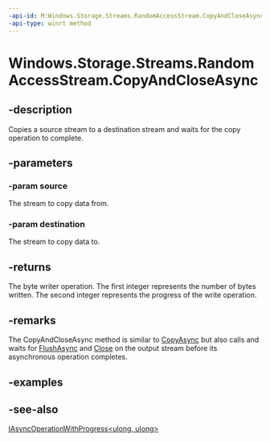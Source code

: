 ```yaml
---
-api-id: M:Windows.Storage.Streams.RandomAccessStream.CopyAndCloseAsync(Windows.Storage.Streams.IInputStream,Windows.Storage.Streams.IOutputStream)
-api-type: winrt method
---
```


<!-- Method syntax
public Windows.Foundation.IAsyncOperationWithProgress<ulong, ulong> CopyAndCloseAsync(Windows.Storage.Streams.IInputStream source, Windows.Storage.Streams.IOutputStream destination)
-->

# Windows.Storage.Streams.RandomAccessStream.CopyAndCloseAsync

## -description

Copies a source stream to a destination stream and waits for the copy operation to complete.

## -parameters

### -param source

The stream to copy data from.

### -param destination

The stream to copy data to.

## -returns

The byte writer operation. The first integer represents the number of bytes written. The second integer represents the progress of the write operation.

## -remarks

The CopyAndCloseAsync method is similar to [CopyAsync](randomaccessstream_copyasync_1577084715.md) but also calls and waits for [FlushAsync](ioutputstream_flushasync_491532439.md) and [Close](/windows/desktop/api/windows.foundation/nf-windows-foundation-iclosable-close) on the output stream before its asynchronous operation completes.

## -examples

## -see-also

[IAsyncOperationWithProgress&lt;ulong, ulong&gt;](../windows.foundation/iasyncoperationwithprogress_2.md)
